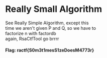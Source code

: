 # Really Small Algorithm

See Really Simple Algorithm, except this  
time we aren't given P and Q, so we have to   
factorize n with factordb  
again, RsaCtfTool go brrrr  
#### Flag: ractf{S0m3t1mesS1zeDoesM4773r}
